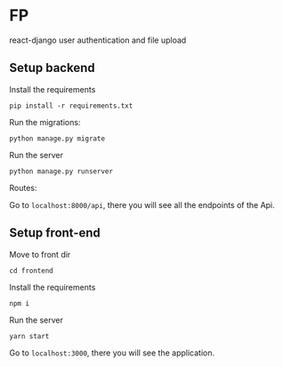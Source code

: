 # FP
react-django user authentication and file upload

## Setup backend

Install the requirements

```
pip install -r requirements.txt
```

Run the migrations:

```
python manage.py migrate
```

Run the server

```
python manage.py runserver

```

Routes:

Go to `localhost:8000/api`, there you will see all the endpoints of the Api.

## Setup front-end

Move to front dir
```
cd frontend
```

Install the requirements

```
npm i
```


Run the server

```
yarn start

```
Go to `localhost:3000`, there you will see the application.
